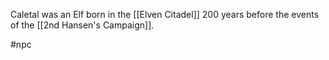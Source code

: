 Caletal was an Elf born in the [[Elven Citadel]] 200 years before the events of the [[2nd Hansen's Campaign]].


#npc 
